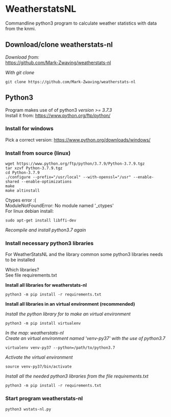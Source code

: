 # WeatherstatsNL

Commandline python3 program to calculate weather statistics with data from the knmi.  

## Download/clone weatherstats-nl
*Download from:*  
https://github.com/Mark-Zwaving/weatherstats-nl  

*With git clone*
```
git clone https://github.com/Mark-Zwaving/weatherstats-nl
```

## Python3
Program makes use of of python3 *version >= 3.7.3*  
Install it from: https://www.python.org/ftp/python/  

### Install for windows
Pick a correct version: https://www.python.org/downloads/windows/  

### Install from source (linux)
```
wget https://www.python.org/ftp/python/3.7.9/Python-3.7.9.tgz
tar xzvf Python-3.7.9.tgz
cd Python-3.7.9  
./configure --prefix="/usr/local" --with-openssl="/usr" --enable-shared --enable-optimizations  
make  
make altinstall  
```  
Ctypes error :(  
ModuleNotFoundError: No module named '\_ctypes'  
For linux debian install:  
```
sudo apt-get install libffi-dev  
```  
*Recompile and install python3.7 again*  
  
### Install necessary python3 libraries  
For WeatherStatsNL and the library common some python3 libraries needs to be installed    
  
Which libraries?  
See file requirements.txt  

**Install all libraries for weatherstats-nl**  
```
python3 -m pip install -r requirements.txt  
```

**Install all libraries in an virtual environment (recommended)** 
  
*Install the python library for to make an virtual environment*  
```
python3 -m pip install virtualenv
``` 
*In the map: weatherstats-nl*  
*Create an virtual environment named 'venv-py37' with the use of python3.7*  
```
virtualenv venv-py37 --python=/path/to/python3.7
```  
*Activate the virtual environment* 
```
source venv-py37/bin/activate
```  
*Install all the needed python3 libraries from the file requirements.txt*  
```
python3 -m pip install -r requirements.txt
```  

### Start program weatherstats-nl
```
python3 wstats-nl.py
```  
